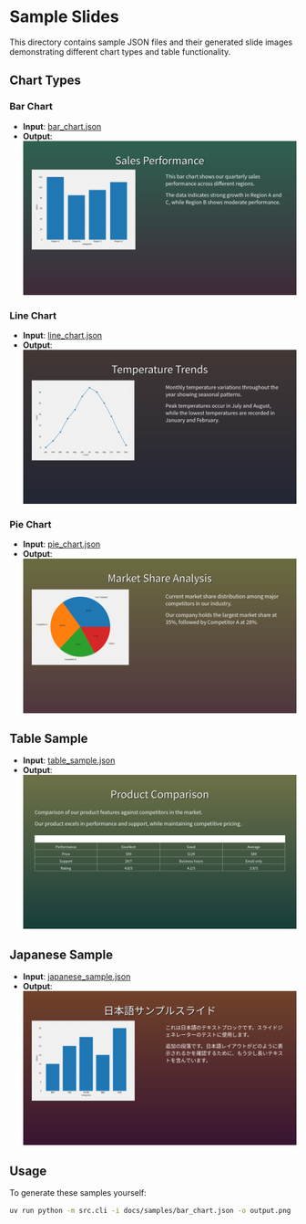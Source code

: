 # Sample Slides

This directory contains sample JSON files and their generated slide images demonstrating different chart types and table functionality.

## Chart Types

### Bar Chart
- **Input**: [bar_chart.json](bar_chart.json)
- **Output**: ![Bar Chart](bar_chart.png)

### Line Chart
- **Input**: [line_chart.json](line_chart.json)
- **Output**: ![Line Chart](line_chart.png)

### Pie Chart
- **Input**: [pie_chart.json](pie_chart.json)
- **Output**: ![Pie Chart](pie_chart.png)

## Table Sample
- **Input**: [table_sample.json](table_sample.json)
- **Output**: ![Table Sample](table_sample.png)

## Japanese Sample
- **Input**: [japanese_sample.json](japanese_sample.json)
- **Output**: ![Japanese Sample](japanese_sample.png)

## Usage

To generate these samples yourself:

```bash
uv run python -m src.cli -i docs/samples/bar_chart.json -o output.png
```